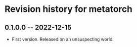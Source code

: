 # Revision history for metatorch

## 0.1.0.0 -- 2022-12-15

* First version. Released on an unsuspecting world.

